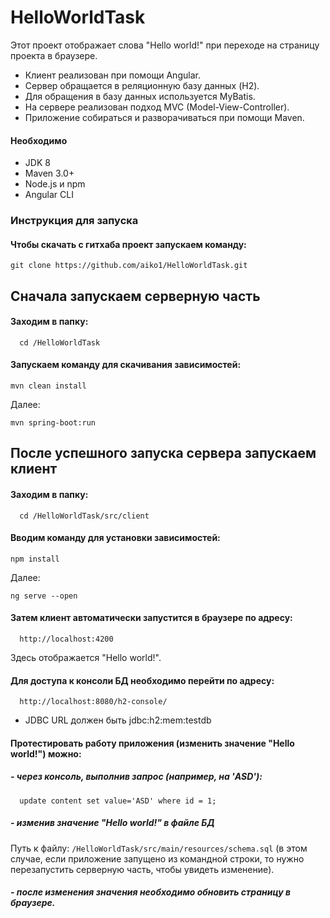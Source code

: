 # HelloWorldTask

Этот проект отображает слова "Hello world!" при переходе на страницу проекта в браузере.
- Клиент реализован при помощи Angular.
- Сервер обращается в реляционную базу данных (H2).
- Для обращения в базу данных используется MyBatis.
- На сервере реализован подход MVC (Model-View-Controller).
- Приложение собираться и разворачиваться при помощи Maven.

#### Необходимо

- JDK 8
- Maven 3.0+
- Node.js и npm
- Angular CLI

### Инструкция для запуска

#### Чтобы скачать с гитхаба проект запускаем команду:

```
git clone https://github.com/aiko1/HelloWorldTask.git
```

## Сначала запускаем серверную часть

#### Заходим в папку:

      cd /HelloWorldTask
      
#### Запускаем команду для скачивания зависимостей:   

```
mvn clean install
```
Далее:
```
mvn spring-boot:run
```
   
## После успешного запуска сервера запускаем клиент

#### Заходим в папку:

      cd /HelloWorldTask/src/client
      
#### Вводим команду для установки зависимостей:   

```
npm install
```
Далее:
```
ng serve --open
```
#### Затем клиент автоматически запустится в браузере по адресу:

      http://localhost:4200
Здесь отображается "Hello world!".
   
#### Для доступа к консоли БД необходимо перейти по адресу:
      http://localhost:8080/h2-console/
- JDBC URL должен быть jdbc:h2:mem:testdb

#### Протестировать работу приложения (изменить значение "Hello world!") можно:
##### - через консоль, выполнив запрос (например, на 'ASD'):
          
      update content set value='ASD' where id = 1;
          
##### - изменив значение "Hello world!" в файле БД 
Путь к файлу: `/HelloWorldTask/src/main/resources/schema.sql` (в этом случае, если приложение запущено из командной строки, то нужно перезапустить серверную часть, чтобы увидеть изменение).
##### - после изменения значения необходимо обновить страницу в браузере.
